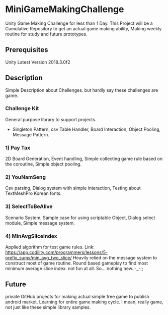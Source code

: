 # MiniGameMakingChallenge
Unity Game Making Challenge for less than 1 Day. This Project will be a Cumulative Repository to get an actual game making ability, Making weekly routine for study and future prototypes. 

## Prerequisites
Unity Latest Version 2018.3.0f2

## Description

Simple Description about Challenges. but hardly say these challenges are game.

### Challenge Kit 

General purpose library to support projects.
 - Singleton Pattern, csv Table Handler, Board Interaction, Object Pooling, Message Pattern.

### 1) Pay Tax

2D Board Generation, Event handling, Simple collecting game rule based on the coroutine, Simple object pooling.

### 2) YouNamSeng

Csv parsing, Dialog system with simple interaction, Testing about TextMeshPro Korean fonts.

### 3) SelectToBeAlive

Scenario System, Sample case for using scriptable Object, Dialog select module, Simple message system.

### 4) MinAvgSliceIndex

Applied algorithm for test game rules.
Link: https://app.codility.com/programmers/lessons/5-prefix_sums/min_avg_two_slice/
Heavily relied on the message system to construct most of game routine. 
Round based gameplay to find most minimum average slice index. not fun at all.
So... nothing new. -_-;;

## Future

private GitHub projects for making actual simple free game to publish android market. Learning for entire game making cycle.
I mean, really game, not just like these simple library samples.

